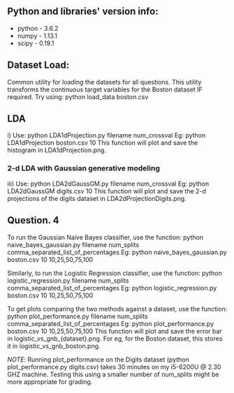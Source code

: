 ## Python and libraries' version info:
* python - 3.6.2
* numpy - 1.13.1
* scipy - 0.19.1

## Dataset Load:
Common utility for loading the datasets for all questions. This utility transforms the continuous target variables for the Boston dataset IF required.
Try using: python load\_data boston.csv

## LDA
  i)  Use: python LDA1dProjection.py filename num\_crossval
        Eg: python LDA1dProjection boston.csv 10
      This function will plot and save the histogram in LDA1dProjection.png.

### 2-d LDA with Gaussian generative modeling
iii)  Use: python LDA2dGaussGM.py filename num\_crossval
        Eg: python LDA2dGaussGM digits.csv 10
      This function will plot and save the 2-d projections of the digits dataset in LDA2dProjectionDigits.png.
  

## Question. 4
To run the Gaussian Naive Bayes classifier, use the function:
  python naive\_bayes\_gaussian.py filename num\_splits comma\_separated\_list\_of\_percentages
  Eg: python naive\_bayes\_gaussian.py boston.csv 10 10,25,50,75,100

Similarly, to run the Logistic Regression classifier, use the function:
  python logistic\_regression.py filename num\_splits comma\_separated\_list\_of\_percentages
  Eg: python logistic\_regression.py boston.csv 10 10,25,50,75,100

To get plots comparing the two methods against a dataset, use the function:
  python plot\_performance.py filename num\_splits comma\_separated\_list\_of\_percentages
  Eg: python plot\_performance.py boston.csv 10 10,25,50,75,100
This function will plot and save the error bar in logistic\_vs\_gnb\_{dataset}.png. For eg, for the Boston dataset, this stores it in logistic\_vs\_gnb\_boston.png.
  
_NOTE_: Running plot\_performance on the Digits dataset (python plot\_performance.py digits.csv) takes 30 minutes on my i5-6200U @ 2.30 GHZ machine. Testing this using a smaller number of num\_splits might be more appropriate for grading.
